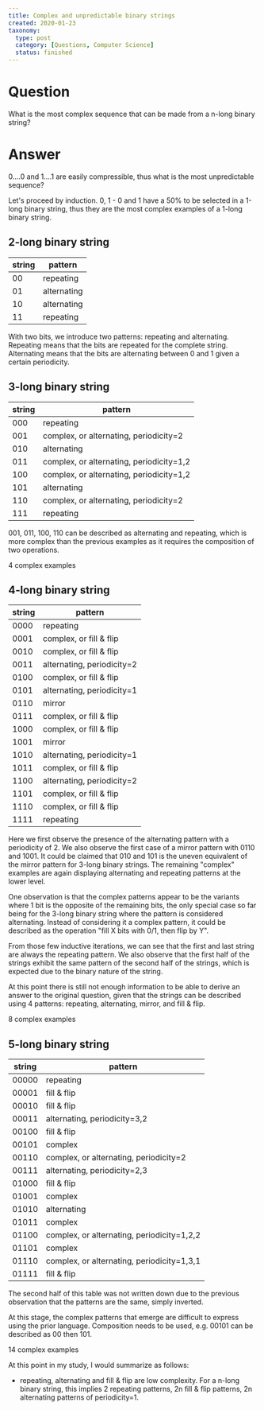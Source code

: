 ```yaml
---
title: Complex and unpredictable binary strings
created: 2020-01-23
taxonomy:
  type: post
  category: [Questions, Computer Science]
  status: finished
---
```


# Question
What is the most complex sequence that can be made from a n-long binary string?

# Answer
0....0 and 1....1 are easily compressible, thus what is the most unpredictable sequence?

Let's proceed by induction.
0, 1 - 0 and 1 have a 50% to be selected in a 1-long binary string, thus they are the most complex examples of a 1-long binary string.

## 2-long binary string

| string | pattern |
|--------|---------|
| 00 | repeating |
| 01 | alternating |
| 10 | alternating |
| 11 | repeating |

With two bits, we introduce two patterns: repeating and alternating. Repeating means that the bits are repeated for the complete string. Alternating means that the bits are alternating between 0 and 1 given a certain periodicity.

## 3-long binary string

| string | pattern |
|--------|---------|
| 000 | repeating |
| 001 | complex, or alternating, periodicity=2 |
| 010 | alternating |
| 011 | complex, or alternating, periodicity=1,2 |
| 100 | complex, or alternating, periodicity=1,2 |
| 101 | alternating |
| 110 | complex, or alternating, periodicity=2 |
| 111 | repeating |

001, 011, 100, 110 can be described as alternating and repeating, which is more complex than the previous examples as it requires the composition of two operations.

4 complex examples

## 4-long binary string

| string | pattern |
|--------|---------|
| 0000 | repeating |
| 0001 | complex, or fill & flip |
| 0010 | complex, or fill & flip |
| 0011 | alternating, periodicity=2 |
| 0100 | complex, or fill & flip |
| 0101 | alternating, periodicity=1 |
| 0110 | mirror |
| 0111 | complex, or fill & flip |
| 1000 | complex, or fill & flip |
| 1001 | mirror |
| 1010 | alternating, periodicity=1 |
| 1011 | complex, or fill & flip |
| 1100 | alternating, periodicity=2 |
| 1101 | complex, or fill & flip |
| 1110 | complex, or fill & flip |
| 1111 | repeating |

Here we first observe the presence of the alternating pattern with a periodicity of 2. We also observe the first case of a mirror pattern with 0110 and 1001. It could be claimed that 010 and 101 is the uneven equivalent of the mirror pattern for 3-long binary strings. The remaining "complex" examples are again displaying alternating and repeating patterns at the lower level.

One observation is that the complex patterns appear to be the variants where 1 bit is the opposite of the remaining bits, the only special case so far being for the 3-long binary string where the pattern is considered alternating. Instead of considering it a complex pattern, it could be described as the operation "fill X bits with 0/1, then flip by Y".

From those few inductive iterations, we can see that the first and last string are always the repeating pattern. We also observe that the first half of the strings exhibit the same pattern of the second half of the strings, which is expected due to the binary nature of the string.

At this point there is still not enough information to be able to derive an answer to the original question, given that the strings can be described using 4 patterns: repeating, alternating, mirror, and fill & flip.

8 complex examples

## 5-long binary string

| string | pattern |
|--------|---------|
| 00000 | repeating |
| 00001 | fill & flip |
| 00010 | fill & flip |
| 00011 | alternating, periodicity=3,2 |
| 00100 | fill & flip |
| 00101 | complex |
| 00110 | complex, or alternating, periodicity=2 |
| 00111 | alternating, periodicity=2,3 |
| 01000 | fill & flip |
| 01001 | complex |
| 01010 | alternating |
| 01011 | complex |
| 01100 | complex, or alternating, periodicity=1,2,2 |
| 01101 | complex |
| 01110 | complex, or alternating, periodicity=1,3,1 |
| 01111 | fill & flip |

The second half of this table was not written down due to the previous observation that the patterns are the same, simply inverted.

At this stage, the complex patterns that emerge are difficult to express using the prior language. Composition needs to be used, e.g. 00101 can be described as 00 then 101.

14 complex examples

At this point in my study, I would summarize as follows:
* repeating, alternating and fill & flip are low complexity. For a n-long binary string, this implies 2 repeating patterns, 2n fill & flip patterns, 2n alternating patterns of periodicity=1.
